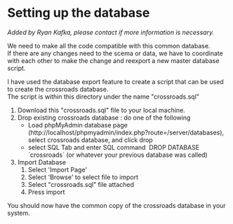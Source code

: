 # Setting up the database
*Added by Ryan Kafka, please contact if more information is necessary.*

We need to make all the code compatible with this common database. <br>
If there are any changes need to the scema or data, we have to coordinate with each other to make the change and reexport a new master database script.

I have used the database export feature to create a script that can be used to create the crossroads database. <br>
The script is within this directory under the name "crossroads.sql" <br>
<ol>
  <li>Download this "crossroads.sql" file to your local machine.</li>
  <li>Drop existing crossroads database : do one of the following
    <ul>
      <li>Load phpMyAdmin database page (http://localhost/phpmyadmin/index.php?route=/server/databases), select crossroads database, and click drop</li>
      <li>select SQL Tab and enter SQL command  DROP DATABASE `crossroads` (or whatever your previous database was called)</li>
    </ul>
  </li>
  <li>Import Database
    <ol>
      <li>Select 'Import Page'</li>
      <li>Select 'Browse' to select file to import</li>
      <li>Select "crossroads.sql" file attached</li>
      <li>Press import</li>
    </ol>
  </li>
</ol>
You should now have the common copy of the crossroads database in your system.

